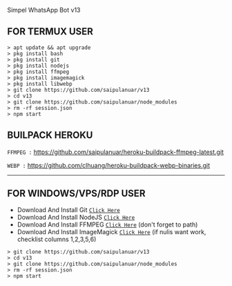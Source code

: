 Simpel WhatsApp Bot v13

## FOR TERMUX USER

```
> apt update && apt upgrade
> pkg install bash
> pkg install git
> pkg install nodejs
> pkg install ffmpeg
> pkg install imagemagick
> pkg install libwebp
> git clone https://github.com/saipulanuar/v13
> cd v13
> git clone https://github.com/saipulanuar/node_modules
> rm -rf session.json
> npm start
```

## BUILPACK HEROKU

```FFMPEG :```
https://github.com/saipulanuar/heroku-buildpack-ffmpeg-latest.git

```WEBP :```
https://github.com/clhuang/heroku-buildpack-webp-binaries.git

---------

## FOR WINDOWS/VPS/RDP USER

* Download And Install Git [`Click Here`](https://git-scm.com/downloads)
* Download And Install NodeJS [`Click Here`](https://nodejs.org/en/download)
* Download And Install FFMPEG [`Click Here`](https://ffmpeg.org/download.html) (don't forget to path)
* Download And Install ImageMagick [`Click Here`](https://imagemagick.org/script/download.php) (if nulis want work,  checklist columns 1,2,3,5,6)

```
> git clone https://github.com/saipulanuar/v13
> cd v13
> git clone https://github.com/saipulanuar/node_modules
> rm -rf session.json
> npm start
```
